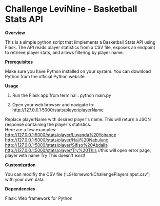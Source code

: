 # Challenge LeviNine - Basketball Stats API

__Overview__

This is a simple python script that iimplements a Basketball Stats API using Flask. The API reads player statistics from a CSV file, exposes an endpoint to retrieve player stats, and allows filtering by player name.

__Prerequisites__

Make sure you have Python installed on your system. You can download Python from the official Python website.

__Usage__

1. Run the Flask app from terminal : python main.py

2. Open your web browser and navigate to: http://127.0.0.1:5000/stats/player/playerName
   
Replace playerName with desired player's name. This will return a JSON response containing the player's statistics.  
Here are a few examples:   http://127.0.0.1:5000/stats/player/Luyanda%20Yohance  
                           http://127.0.0.1:5000/stats/player/Haji%20Nabulung  
                           http://127.0.0.1:5000/stats/player/Sifiso%20Abdalla  
                           http://127.0.0.1:5000/stats/player/Try%20This //this will open error page, player with name Try This doesn't exist!  

__Customization__

You can modifiy the CSV file ('L9HomeworkChallengePlayersInput.csv') with your own data.

__Dependencies__

Flask: Web framework for Python

